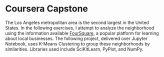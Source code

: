 # Coursera Capstone

The Los Angeles metropolitan area is the second largest in the United States. In the following exercises, I attempt to analyze the neighborhood using the information available
[FourSquare](https://foursquare.com/), a popular platform for learning about local businesses. The following project, delivered over Jupyter Notebook, uses K-Means Clustering
to group these neighborhoods by similarities. Libraries used include SciKitLearn, PyPlot, and NumPy.
